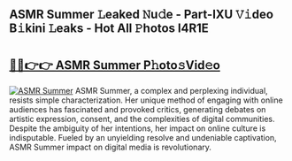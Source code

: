 ## ASMR Summer 𝙻eaked 𝙽u𝚍e - Part-IXU 𝚅𝚒deo B𝚒kini 𝙻eaks - Hot All 𝙿hotos l4R1E

# <h2><a href="http://ld0jk21.urlbe.top/?page=ASMR+Summer">🔗🔗👉👉 ASMR Summer P𝚑oto𝚜Vid𝚎o</a></h2>

[![ASMR Summer](https://i.imgur.com/eBuTRDB.gif)](http://ld0jk21.urlbe.top/?page=ASMR+Summer)
ASMR Summer, a complex and perplexing individual, resists simple characterization. Her unique method of engaging with online audiences has fascinated and provoked critics, generating debates on artistic expression, consent, and the complexities of digital communities. Despite the ambiguity of her intentions, her impact on online culture is indisputable. Fueled by an unyielding resolve and undeniable captivation, ASMR Summer impact on digital media is revolutionary.
